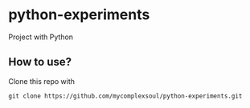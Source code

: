 # python-experiments

Project with Python

## How to use?

Clone this repo with

`git clone https://github.com/mycomplexsoul/python-experiments.git`
